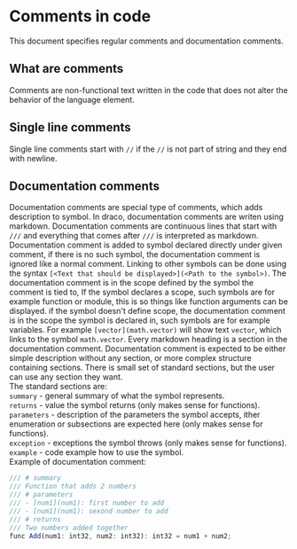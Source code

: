 # Comments in code
This document specifies regular comments and documentation comments.
## What are comments
Comments are non-functional text written in the code that does not alter the behavior of the language element.  
## Single line comments
Single line comments start with `//` if the `//` is not part of string and they end with newline.
## Documentation comments
Documentation comments are special type of comments, which adds description to symbol. In draco, documentation comments are writen using markdown. Documentation comments are continuous lines that start with `///` and everything that comes after `///` is interpreted as markdown. Documentation comment is added to symbol declared directly under given comment, if there is no such symbol, the documentation comment is ignored like a normal comment. Linking to other symbols can be done using the syntax `[<Text that should be displayed>](<Path to the symbol>)`. The documentation comment is in the scope defined by the symbol the comment is tied to, If the symbol declares a scope, such symbols are for example function or module, this is so things like function arguments can be displayed. if the symbol doesn't define scope, the documentation comment is in the scope the symbol is declared in, such symbols are for example variables. For example `[vector](math.vector)` will show text `vector`, which links to the symbol `math.vector`. Every markdown heading is a section in the documentation comment. Documentation comment is expected to be either simple description without any section, or more complex structure containing sections. There is small set of standard sections, but the user can use any section they want.  
The standard sections are:  
`summary` - general summary of what the symbol represents.  
`returns` - value the symbol returns (only makes sense for functions).  
`parameters` - description of the parameters the symbol accepts, ither enumeration or subsections are expected here (only makes sense for functions).  
`exception` - exceptions the symbol throws (only makes sense for functions).  
`example` - code example how to use the symbol.  
Example of documentation comment:
```js
/// # summary
/// Function that adds 2 numbers
/// # parameters
/// - [num1](num1): first number to add
/// - [num1](num1): sexond number to add
/// # returns 
/// Two numbers added together
func Add(num1: int32, num2: int32): int32 = num1 + num2;
```
 
